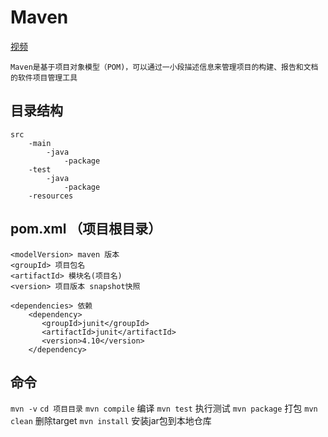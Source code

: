 # Maven

[视频](http://www.imooc.com/learn/443)

	Maven是基于项目对象模型（POM)，可以通过一小段描述信息来管理项目的构建、报告和文档的软件项目管理工具

## 目录结构

	src
		-main
			-java
				-package
		-test
			-java
				-package
		-resources

## pom.xml  （项目根目录）

	<modelVersion> maven 版本
	<groupId> 项目包名
	<artifactId> 模块名(项目名)
	<version> 项目版本 snapshot快照

	<dependencies> 依赖
		<dependency>
		   <groupId>junit</groupId>
		   <artifactId>junit</artifactId>
		   <version>4.10</version>
		</dependency>


## 命令

`mvn -v`
`cd 项目目录`
`mvn compile`  编译
`mvn test` 	   执行测试
`mvn package`  打包
`mvn clean`    删除target
`mvn install`  安装jar包到本地仓库
